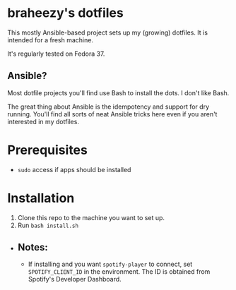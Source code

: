 # braheezy's dotfiles
This mostly Ansible-based project sets up my (growing) dotfiles. It is intended for a fresh machine.

It's regularly tested on Fedora 37.

## Ansible?
Most dotfile projects you'll find use Bash to install the dots. I don't like Bash.

The great thing about Ansible is the idempotency and support for dry running. You'll find all sorts of neat Ansible tricks here even if you aren't interested in my dotfiles.

# Prerequisites
* `sudo` access if apps should be installed

# Installation
1. Clone this repo to the machine you want to set up.
2. Run `bash install.sh`

- Notes:
    -
    - If installing and you want `spotify-player` to connect, set `SPOTIFY_CLIENT_ID` in the environment. The ID is obtained from Spotify's Developer Dashboard.
